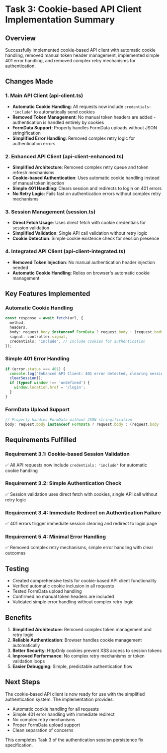 # Task 3: Cookie-based API Client Implementation Summary

## Overview
Successfully implemented cookie-based API client with automatic cookie handling, removed manual token header management, implemented simple 401 error handling, and removed complex retry mechanisms for authentication.

## Changes Made

### 1. Main API Client (api-client.ts)
- **Automatic Cookie Handling**: All requests now include `credentials: 'include'` to automatically send cookies
- **Removed Token Management**: No manual token headers are added - authentication is handled entirely by cookies
- **FormData Support**: Properly handles FormData uploads without JSON stringification
- **Simplified Error Handling**: Removed complex retry logic for authentication errors

### 2. Enhanced API Client (api-client-enhanced.ts)
- **Simplified Architecture**: Removed complex retry queue and token refresh mechanisms
- **Cookie-based Authentication**: Uses automatic cookie handling instead of manual token injection
- **Simple 401 Handling**: Clears session and redirects to login on 401 errors
- **No Retry Logic**: Fails fast on authentication errors without complex retry mechanisms

### 3. Session Management (session.ts)
- **Direct Fetch Usage**: Uses direct fetch with cookie credentials for session validation
- **Simplified Validation**: Single API call validation without retry logic
- **Cookie Detection**: Simple cookie existence check for session presence

### 4. Integrated API Client (api-client-integrated.ts)
- **Removed Token Injection**: No manual authentication header injection needed
- **Automatic Cookie Handling**: Relies on browser's automatic cookie management

## Key Features Implemented

### Automatic Cookie Handling
```typescript
const response = await fetch(url, {
  method,
  headers,
  body: request.body instanceof FormData ? request.body : (request.body ? JSON.stringify(request.body) : undefined),
  signal: controller.signal,
  credentials: 'include', // Include cookies for authentication
});
```

### Simple 401 Error Handling
```typescript
if (error.status === 401) {
  console.log('Enhanced API Client: 401 error detected, clearing session and redirecting');
  clearSession();
  if (typeof window !== 'undefined') {
    window.location.href = '/login';
  }
}
```

### FormData Upload Support
```typescript
// Properly handles FormData without JSON stringification
body: request.body instanceof FormData ? request.body : (request.body ? JSON.stringify(request.body) : undefined)
```

## Requirements Fulfilled

### Requirement 3.1: Cookie-based Session Validation
✅ All API requests now include `credentials: 'include'` for automatic cookie handling

### Requirement 3.2: Simple Authentication Check
✅ Session validation uses direct fetch with cookies, single API call without retry logic

### Requirement 3.4: Immediate Redirect on Authentication Failure
✅ 401 errors trigger immediate session clearing and redirect to login page

### Requirement 5.4: Minimal Error Handling
✅ Removed complex retry mechanisms, simple error handling with clear outcomes

## Testing
- Created comprehensive tests for cookie-based API client functionality
- Verified automatic cookie inclusion in all requests
- Tested FormData upload handling
- Confirmed no manual token headers are included
- Validated simple error handling without complex retry logic

## Benefits
1. **Simplified Architecture**: Removed complex token management and retry logic
2. **Reliable Authentication**: Browser handles cookie management automatically
3. **Better Security**: HttpOnly cookies prevent XSS access to session tokens
4. **Improved Performance**: No complex retry mechanisms or token validation loops
5. **Easier Debugging**: Simple, predictable authentication flow

## Next Steps
The cookie-based API client is now ready for use with the simplified authentication system. The implementation provides:
- Automatic cookie handling for all requests
- Simple 401 error handling with immediate redirect
- No complex retry mechanisms
- Proper FormData upload support
- Clean separation of concerns

This completes Task 3 of the authentication session persistence fix specification.
